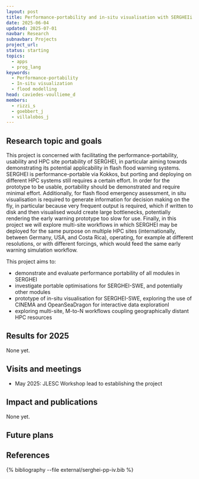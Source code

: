 ```yaml
---
layout: post
title: Performance-portability and in-situ visualisation with SERGHEIi - HPC solutions
date: 2025-06-04
updated: 2025-07-01
navbar: Research
subnavbar: Projects
project_url:
status: starting
topics:
  - apps
  - prog_lang
keywords:
  - Performance-portability
  - In-situ visualization
  - flood modelling 
head: caviedes-voullieme_d
members:
  - rizzi_s
  - goebbert_j
  - villalobos_j
---
```


## Research topic and goals

This project is concerned with facilitating the performance-portability, usability and HPC site portability of SERGHEI, in particular aiming towards demonstrating its potential applicability in flash flood warning systems. SERGHEI is performance-portable via Kokkos, but porting and deploying on different HPC systems still requires a certain effort. In order for the prototype to be usable, portability should be demonstrated and require minimal effort. Additionally, for flash flood emergency assessment, in situ visualisation is required to generate information for decision making on the fly, in particular because very frequent output is required, which if written to disk and then visualised would create large bottlenecks, potentially rendering the early warning prototype too slow for use. Finally, in this project we will explore multi-site workflows in which SERGHEI may be deployed for the same purpose on multiple HPC sites (internationally, between Germany, USA, and Costa Rica), operating, for example at different resolutions, or with different forcings, which would feed the same early warning simulation workflow.

This project aims to:
<ul>
<li> demonstrate and evaluate performance portability of all modules in SERGHEI</li>
<li> investigate portable optimisations for SERGHEI-SWE, and potentially other modules</li>
<li> prototype of in-situ visualisation for SERGHEI-SWE, exploring the use of CINEMA and OpeanSeaDragon for interactive data explorationI</li>
<li> exploring multi-site, M-to-N workflows coupling geographically distant HPC resources</li>
</ul>

## Results for 2025

None yet.

## Visits and meetings

 * May 2025: JLESC Workshop lead to establishing the project

## Impact and publications

None yet.

## Future plans


## References

{% bibliography --file external/serghei-pp-iv.bib %}
